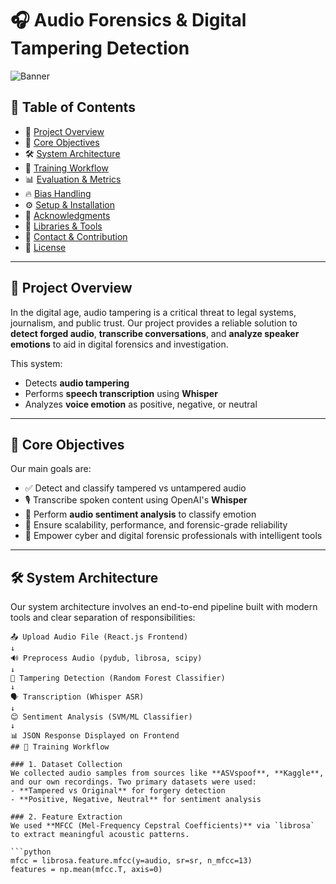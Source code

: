 # 🎧 Audio Forensics & Digital Tampering Detection

![Banner](./assets/banner.png)

## 📑 Table of Contents

- 🧠 [Project Overview](#project-overview)
- 🎯 [Core Objectives](#core-objectives)
- 🛠️ [System Architecture](#system-architecture)
- 🧪 [Training Workflow](#training-workflow)
- 📊 [Evaluation & Metrics](#evaluation--metrics)
- 🔥 [Bias Handling](#bias-handling)
- ⚙️ [Setup & Installation](#setup--installation)
- 🙏 [Acknowledgments](#acknowledgments)
- 💼 [Libraries & Tools](#libraries--tools)
- 🤝 [Contact & Contribution](#contact--contribution)
- 📜 [License](#license)

---

## 🧠 Project Overview

In the digital age, audio tampering is a critical threat to legal systems, journalism, and public trust. Our project provides a reliable solution to **detect forged audio**, **transcribe conversations**, and **analyze speaker emotions** to aid in digital forensics and investigation.

This system:
- Detects **audio tampering**
- Performs **speech transcription** using **Whisper**
- Analyzes **voice emotion** as positive, negative, or neutral

---

## 🎯 Core Objectives

Our main goals are:

- ✅ Detect and classify tampered vs untampered audio
- 🎙️ Transcribe spoken content using OpenAI's **Whisper**
- 💬 Perform **audio sentiment analysis** to classify emotion
- 🧪 Ensure scalability, performance, and forensic-grade reliability
- 🔐 Empower cyber and digital forensic professionals with intelligent tools

---

## 🛠️ System Architecture

Our system architecture involves an end-to-end pipeline built with modern tools and clear separation of responsibilities:

```text
📤 Upload Audio File (React.js Frontend)
↓
🔊 Preprocess Audio (pydub, librosa, scipy)
↓
🧠 Tampering Detection (Random Forest Classifier)
↓
🗣 Transcription (Whisper ASR)
↓
😊 Sentiment Analysis (SVM/ML Classifier)
↓
📊 JSON Response Displayed on Frontend
## 🧪 Training Workflow

### 1. Dataset Collection
We collected audio samples from sources like **ASVspoof**, **Kaggle**, and our own recordings. Two primary datasets were used:
- **Tampered vs Original** for forgery detection
- **Positive, Negative, Neutral** for sentiment analysis

### 2. Feature Extraction
We used **MFCC (Mel-Frequency Cepstral Coefficients)** via `librosa` to extract meaningful acoustic patterns.

```python
mfcc = librosa.feature.mfcc(y=audio, sr=sr, n_mfcc=13)
features = np.mean(mfcc.T, axis=0)
